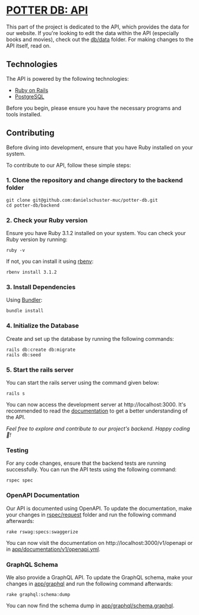 # [POTTER DB: API](https://api.potterdb.com)

This part of the project is dedicated to the API, which provides the data for our website.
If you're looking to edit the data within the API (especially books and movies), check out the [db/data](db/data) folder.
For making changes to the API itself, read on.

## Technologies

The API is powered by the following technologies:

- [Ruby on Rails](https://rubyonrails.org/)
- [PostgreSQL](https://www.postgresql.org/)

Before you begin, please ensure you have the necessary programs and tools installed.

## Contributing

Before diving into development, ensure that you have Ruby installed on your system.

To contribute to our API, follow these simple steps:

### 1. Clone the repository and change directory to the backend folder

```shell
git clone git@github.com:danielschuster-muc/potter-db.git
cd potter-db/backend
```

### 2. Check your Ruby version

Ensure you have Ruby 3.1.2 installed on your system. You can check your Ruby version by running:

```shell
ruby -v
```

If not, you can install it using [rbenv](https://github.com/rbenv/rbenv):

```shell
rbenv install 3.1.2
```

### 3. Install Dependencies

Using [Bundler](https://github.com/bundler/bundler):

```shell
bundle install
```

### 4. Initialize the Database

Create and set up the database by running the following commands:

```shell
rails db:create db:migrate
rails db:seed
```

### 5. Start the rails server

You can start the rails server using the command given below:

```shell
rails s
```

You can now access the development server at http://localhost:3000. It's recommended to read the [documentation](https://docs.potterdb.com/) to get a better understanding of the API.

*Feel free to explore and contribute to our project's backend. Happy coding 🎉!*

### Testing

For any code changes, ensure that the backend tests are running successfully. You can run the API tests using the following command:

```shell
rspec spec
```

### OpenAPI Documentation

Our API is documented using OpenAPI.
To update the documentation, make your changes in [rspec/request](spec/requests) folder and run the following command afterwards:

```shell
rake rswag:specs:swaggerize
```
You can now visit the documentation on http://localhost:3000/v1/openapi or in [app/documentation/v1/openapi.yml](app/documentation/v1/openapi.yml).

### GraphQL Schema
We also provide a GraphQL API. To update the GraphQL schema, make your changes in [app/graphql](app/graphql) and run the following command afterwards:

```shell
rake graphql:schema:dump
```

You can now find the schema dump in [app/graphql/schema.graphql](app/graphql/schema.graphql).
